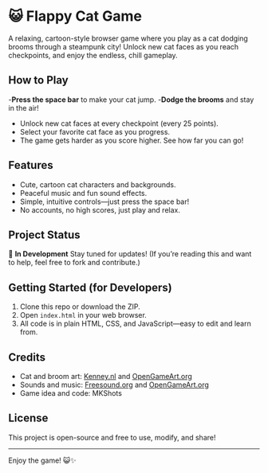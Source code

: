 # 😺 Flappy Cat Game

A relaxing, cartoon-style browser game where you play as a cat dodging brooms through a steampunk city!
Unlock new cat faces as you reach checkpoints, and enjoy the endless, chill gameplay.

## How to Play

-**Press the space bar** to make your cat jump.
-**Dodge the brooms** and stay in the air!
- Unlock new cat faces at every checkpoint (every 25 points).
- Select your favorite cat face as you progress.
- The game gets harder as you score higher. See how far you can go!

## Features

- Cute, cartoon cat characters and backgrounds.
- Peaceful music and fun sound effects.
- Simple, intuitive controls—just press the space bar!
- No accounts, no high scores, just play and relax.

## Project Status

🚧 **In Development**
Stay tuned for updates!
(If you’re reading this and want to help, feel free to fork and contribute.)

## Getting Started (for Developers)

1. Clone this repo or download the ZIP.
2. Open `index.html` in your web browser.
3. All code is in plain HTML, CSS, and JavaScript—easy to edit and learn from.

## Credits

- Cat and broom art: [Kenney.nl](https://kenney.nl/assets/) and [OpenGameArt.org](https://opengameart.org/)
- Sounds and music: [Freesound.org](https://freesound.org/) and [OpenGameArt.org](https://opengameart.org/)
- Game idea and code: MKShots

## License

This project is open-source and free to use, modify, and share!

---

Enjoy the game! 😺✨
